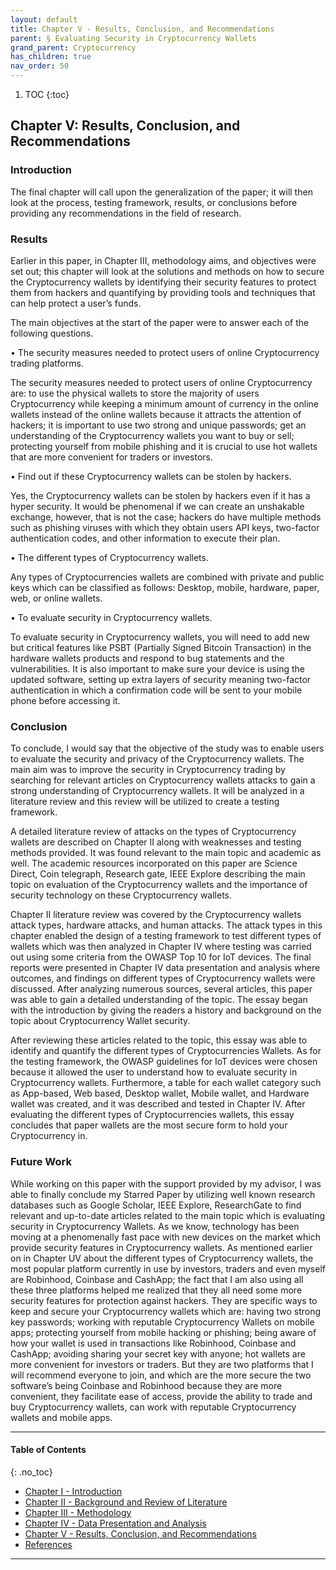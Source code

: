 ```yaml
---
layout: default
title: Chapter V - Results, Conclusion, and Recommendations
parent: § Evaluating Security in Cryptocurrency Wallets  
grand_parent: Cryptocurrency 
has_children: true
nav_order: 50
---
```

<style>
.dont-break-out {
  /* These are technically the same, but use both */
  overflow-wrap: break-word;
  word-wrap: break-word;

  -ms-word-break: break-all;
  /* This is the dangerous one in WebKit, as it breaks things wherever */
  word-break: break-all;
  /* Instead use this non-standard one: */
  word-break: break-word;
}

.youtube-container {
    position: relative;
    width: 100%;
    height: 0;
    padding-bottom: 56.25%;
}
.youtube-video {
    position: absolute;
    top: 0;
    left: 0;
    width: 100%;
    height: 100%;
}

</style>

<div class="dont-break-out" markdown="1">

1. TOC
{:toc}

## Chapter V: Results, Conclusion, and Recommendations

### Introduction
The final chapter will call upon the generalization of the paper; it will then look at the process, testing framework, results, or conclusions before providing any recommendations in the field of research.

### Results
Earlier in this paper, in Chapter III, methodology aims, and objectives were set out; this chapter will look at the solutions and methods on how to secure the Cryptocurrency wallets by identifying their security features to protect them from hackers and quantifying by providing tools and techniques that can help protect a user’s funds.

The main objectives at the start of the paper were to answer each of the following questions.

• The security measures needed to protect users of online Cryptocurrency trading platforms.

The security measures needed to protect users of online Cryptocurrency are: to use the physical wallets to store the majority of users Cryptocurrency while keeping a minimum amount of currency in the online wallets instead of the online wallets because it attracts the attention of hackers; it is important to use two strong and unique passwords; get an understanding of the Cryptocurrency wallets you want to buy or sell; protecting yourself from mobile phishing and it is crucial to use hot wallets that are more convenient for traders or investors.

• Find out if these Cryptocurrency wallets can be stolen by hackers.

Yes, the Cryptocurrency wallets can be stolen by hackers even if it has a hyper security. It would be phenomenal if we can create an unshakable exchange, however, that is not the case; hackers do have multiple methods such as phishing viruses with which they obtain users API keys, two-factor authentication codes, and other information to execute their plan.

• The different types of Cryptocurrency wallets.

Any types of Cryptocurrencies wallets are combined with private and public keys which can be classified as follows: Desktop, mobile, hardware, paper, web, or online wallets.

• To evaluate security in Cryptocurrency wallets.

To evaluate security in Cryptocurrency wallets, you will need to add new but critical features like PSBT (Partially Signed Bitcoin Transaction) in the hardware wallets products and respond to bug statements and the vulnerabilities. It is also important to make sure your device is using the updated software, setting up extra layers of security meaning two-factor authentication in which a confirmation code will be sent to your mobile phone before accessing it.

### Conclusion
To conclude, I would say that the objective of the study was to enable users to evaluate the security and privacy of the Cryptocurrency wallets. The main aim was to improve the security in Cryptocurrency trading by searching for relevant articles on Cryptocurrency wallets attacks to gain a strong understanding of Cryptocurrency wallets. It will be analyzed in a literature review and this review will be utilized to create a testing framework.

A detailed literature review of attacks on the types of Cryptocurrency wallets are described on Chapter II along with weaknesses and testing methods provided. It was found relevant to the main topic and academic as well. The academic resources incorporated on this paper are Science Direct, Coin telegraph, Research gate, IEEE Explore describing the main topic on evaluation of the Cryptocurrency wallets and the importance of security technology on these Cryptocurrency wallets.

Chapter II literature review was covered by the Cryptocurrency wallets attack types, hardware attacks, and human attacks. The attack types in this chapter enabled the design of a testing framework to test different types of wallets which was then analyzed in Chapter IV where testing was carried out using some criteria from the OWASP Top 10 for IoT devices. The final reports were presented in Chapter IV data presentation and analysis where outcomes, and findings on different types of Cryptocurrency wallets were discussed. After analyzing numerous sources, several articles, this paper was able to gain a detailed understanding of the topic. The essay began with the introduction by giving the readers a history and background on the topic about Cryptocurrency Wallet security.

After reviewing these articles related to the topic, this essay was able to identify and quantify the different types of Cryptocurrencies Wallets. As for the testing framework, the OWASP guidelines for IoT devices were chosen because it allowed the user to understand how to evaluate security in Cryptocurrency wallets. Furthermore, a table for each wallet category such as App-based, Web based, Desktop wallet, Mobile wallet, and Hardware wallet was created, and it was described and tested in Chapter IV. After evaluating the different types of Cryptocurrencies wallets, this essay concludes that paper wallets are the most secure form to hold your Cryptocurrency in.

### Future Work
While working on this paper with the support provided by my advisor, I was able to finally conclude my Starred Paper by utilizing well known research databases such as Google Scholar, IEEE Explore, ResearchGate to find relevant and up-to-date articles related to the main topic which is evaluating security in Cryptocurrency Wallets. As we know, technology has been moving at a phenomenally fast pace with new devices on the market which provide security features in Cryptocurrency wallets. As mentioned earlier on in Chapter UV about the different types of Cryptocurrency wallets, the most popular platform currently in use by investors, traders and even myself are Robinhood, Coinbase and CashApp; the fact that I am also using all these three platforms helped me realized that they all need some more security features for protection against hackers. They are specific ways to keep and secure your Cryptocurrency wallets which are: having two strong key passwords; working with reputable Cryptocurrency Wallets on mobile apps; protecting yourself from mobile hacking or phishing; being aware of how your wallet is used in transactions like Robinhood, Coinbase and CashApp; avoiding sharing your secret key with anyone; hot wallets are more convenient for investors or traders. But they are two platforms that I will recommend everyone to join, and which are the more secure the two software’s being Coinbase and Robinhood because they are more convenient, they facilitate ease of access, provide the ability to trade and buy Cryptocurrency wallets, can work with reputable Cryptocurrency wallets and mobile apps.

***

#### Table of Contents
{: .no_toc}

<ul><li> <a href="/docs/cryptocurrency/evaluating-security-in-cryptocurrency-wallets-1/">Chapter I - Introduction</a></li><li> <a href="/docs/cryptocurrency/evaluating-security-in-cryptocurrency-wallets-2/">Chapter II - Background and Review of Literature</a></li><li> <a href="/docs/cryptocurrency/evaluating-security-in-cryptocurrency-wallets-3/">Chapter III - Methodology</a></li><li> <a href="/docs/cryptocurrency/evaluating-security-in-cryptocurrency-wallets-4/">Chapter IV - Data Presentation and Analysis</a></li><li> <a href="/docs/cryptocurrency/evaluating-security-in-cryptocurrency-wallets-5/">Chapter V - Results, Conclusion, and Recommendations</a></li><li> <a href="/docs/cryptocurrency/evaluating-security-in-cryptocurrency-wallets-6/">References</a></li></ul>

***

</div>
